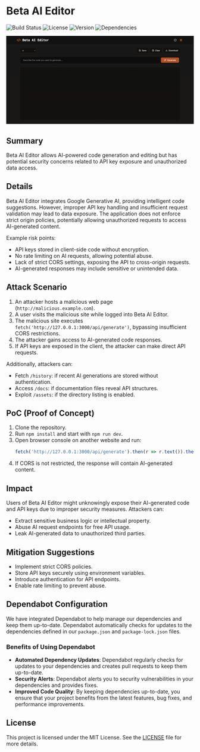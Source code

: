 # Beta AI Editor

![Build Status](https://img.shields.io/badge/build-passing-brightgreen) ![License](https://img.shields.io/badge/license-MIT-blue) ![Version](https://img.shields.io/badge/version-1.0.0-orange) ![Dependencies](https://img.shields.io/badge/dependencies-5-yellow)

![AI Beta Image](images/ai-beta-image-file.png)

## Summary
Beta AI Editor allows AI-powered code generation and editing but has potential security concerns related to API key exposure and unauthorized data access.

## Details
Beta AI Editor integrates Google Generative AI, providing intelligent code suggestions. However, improper API key handling and insufficient request validation may lead to data exposure. The application does not enforce strict origin policies, potentially allowing unauthorized requests to access AI-generated content.

Example risk points:
- API keys stored in client-side code without encryption.
- No rate limiting on AI requests, allowing potential abuse.
- Lack of strict CORS settings, exposing the API to cross-origin requests.
- AI-generated responses may include sensitive or unintended data.

## Attack Scenario
1. An attacker hosts a malicious web page (`http://malicious.example.com`).
2. A user visits the malicious site while logged into Beta AI Editor.
3. The malicious site executes `fetch('http://127.0.0.1:3000/api/generate')`, bypassing insufficient CORS restrictions.
4. The attacker gains access to AI-generated code responses.
5. If API keys are exposed in the client, the attacker can make direct API requests.

Additionally, attackers can:
- Fetch `/history`: if recent AI generations are stored without authentication.
- Access `/docs`: if documentation files reveal API structures.
- Exploit `/assets`: if the directory listing is enabled.

## PoC (Proof of Concept)
1. Clone the repository.
2. Run `npm install` and start with `npm run dev`.
3. Open browser console on another website and run:
   ```js
   fetch('http://127.0.0.1:3000/api/generate').then(r => r.text()).then(console.log);
   ```
4. If CORS is not restricted, the response will contain AI-generated content.

## Impact
Users of Beta AI Editor might unknowingly expose their AI-generated code and API keys due to improper security measures. Attackers can:
- Extract sensitive business logic or intellectual property.
- Abuse AI request endpoints for free API usage.
- Leak AI-generated data to unauthorized third parties.

## Mitigation Suggestions
- Implement strict CORS policies.
- Store API keys securely using environment variables.
- Introduce authentication for API endpoints.
- Enable rate limiting to prevent abuse.

## Dependabot Configuration
We have integrated Dependabot to help manage our dependencies and keep them up-to-date. Dependabot automatically checks for updates to the dependencies defined in our `package.json` and `package-lock.json` files.

### Benefits of Using Dependabot
- **Automated Dependency Updates**: Dependabot regularly checks for updates to your dependencies and creates pull requests to keep them up-to-date.
- **Security Alerts**: Dependabot alerts you to security vulnerabilities in your dependencies and provides fixes.
- **Improved Code Quality**: By keeping dependencies up-to-date, you ensure that your project benefits from the latest features, bug fixes, and performance improvements.

## License
This project is licensed under the MIT License. See the [LICENSE](LICENSE) file for more details.
